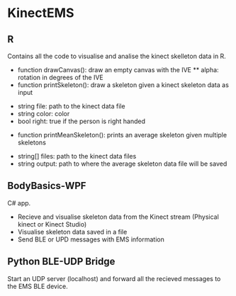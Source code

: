 # KinectEMS

## R
Contains all the code to visualise and analise the kinect skelleton data in R.
- function drawCanvas(): draw an empty canvas with the IVE 
** alpha: rotation in degrees of the IVE
- function printSkeleton(): draw a skeleton given a kinect skeleton data as input
* string file: path to the kinect data file
* string color: color
* bool right: true if the person is right handed 
- function printMeanSkeleton(): prints an average skeleton given multiple skeletons
* string[] files: path to the kinect data files
* string output: path to where the average skeleton data file will be saved

## BodyBasics-WPF
C# app. 
 - Recieve and visualise skeleton data from the Kinect stream (Physical kinect or Kinect Studio)
 - Visualise skeleton data saved in a file
 - Send BLE or UPD messages with EMS information
 
 ## Python BLE-UDP Bridge
 Start an UDP server (localhost) and forward all the recieved messages to the EMS BLE device.
